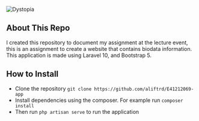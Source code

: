 ![Dystopia](https://user-images.githubusercontent.com/27538077/222903965-842d3b35-00ca-418f-b9d2-7a3aabf77a81.png)


## About This Repo

I created this repository to document my assignment at the lecture event, this is an assignment to create a website that contains biodata information.
This application is made using Laravel 10, and Bootstrap 5.

## How to Install

- Clone the repository `git clone https://github.com/aliftrd/E41212069-app`
- Install dependencies using the composer. For example run `composer install`
- Then run `php artisan serve` to run the application
